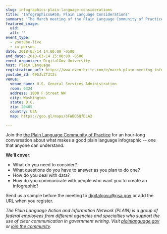 ```yaml
---
slug: infographics-plain-language-considerations
title: 'Infographics&#58; Plain Language Considerations'
summary: 'The March meeting of the Plain Language Community of Practice will focus what makes an infographic easy to understand'
featured_image: 
  uid: 
  alt: ''
event_type: 
  - youtube-live
  - in-person
date: 2018-03-14 14:00:00 -0500
end_date: 2018-03-14 15:00:00 -0500
event_organizer: DigitalGov University
host: Plain Language
registration_url: https://www.eventbrite.com/e/march-plain-meeting-infographics-registration-43723253428
youtube_id: 49SJvZT3t2s
venue: 
  venue_name: U.S. General Services Administration
  room: 6324
  address: 1800 F Street NW
  city: Washington
  state: D.C.
  zip: 20405
  country: USA
  map: https://goo.gl/maps/bFWBD6QfDLA2

---
```


Join the [the Plain Language Community of Practice](https://www.digitalgov.gov/communities/plain-language/) for an hour-long conversation about what makes a good plain language infographic -- one that anyone can understand. 

**We’ll cover:**

- What do you need to consider? 
- What questions do you have to answer as you plan to do one? 
- How do you deal with data? 
- How do you communicate with people who want you to create an infographic?

Send us a sample before the meeting to [digitalgovu@gsa.gov](digitalgovu@gsa.gov "Email a sample infographic to DGU") or add the URL when you register.

_The Plain Language Action and Information Network (PLAIN) is a group of federal employees from different agencies and specialties who support the use of clear communication in government writing. Visit [plainlanguage.gov](https://www.plainlanguage.gov/) or [join the community](https://www.digitalgov.gov/communities/plain-language/)._
